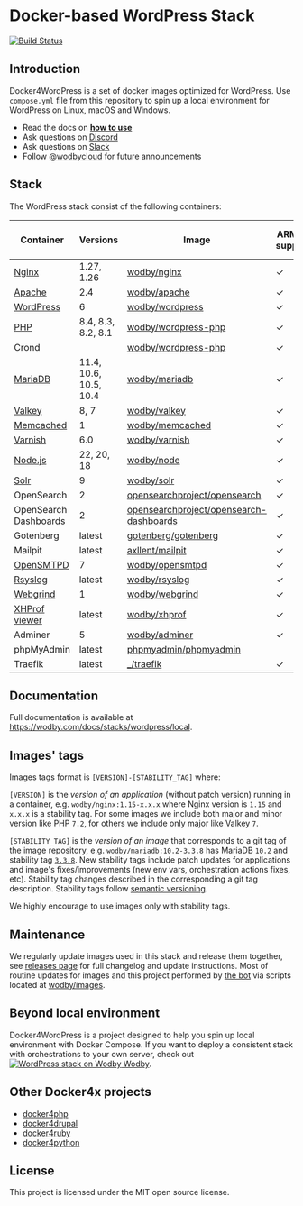 # Docker-based WordPress Stack

[![Build Status](https://github.com/wodby/docker4wordpress/workflows/Run%20tests/badge.svg)](https://github.com/wodby/docker4wordpress/actions)

## Introduction

Docker4WordPress is a set of docker images optimized for WordPress. Use `compose.yml` file from this repository to spin
up a local environment for WordPress on Linux, macOS and Windows.

* Read the docs on [**how to use**](https://wodby.com/docs/stacks/wordpress/local#usage)
* Ask questions on [Discord](http://discord.wodby.com/)
* Ask questions on [Slack](http://slack.wodby.com/)
* Follow [@wodbycloud](https://twitter.com/wodbycloud) for future announcements

## Stack

The WordPress stack consist of the following containers:

| Container             | Versions               | Image                                     | ARM64 support | Enabled by default |
|-----------------------|------------------------|-------------------------------------------|---------------|--------------------|
| [Nginx]               | 1.27, 1.26             | [wodby/nginx]                             | ✓             | ✓                  |
| [Apache]              | 2.4                    | [wodby/apache]                            | ✓             |                    |
| [WordPress]           | 6                      | [wodby/wordpress]                         | ✓             | ✓                  |
| [PHP]                 | 8.4, 8.3, 8.2, 8.1     | [wodby/wordpress-php]                     | ✓             |                    |
| Crond                 |                        | [wodby/wordpress-php]                     | ✓             | ✓                  |
| [MariaDB]             | 11.4, 10.6, 10.5, 10.4 | [wodby/mariadb]                           | ✓             | ✓                  |
| [Valkey]              | 8, 7                   | [wodby/valkey]                            | ✓             |                    |
| [Memcached]           | 1                      | [wodby/memcached]                         | ✓             |                    |
| [Varnish]             | 6.0                    | [wodby/varnish]                           | ✓             |                    |
| [Node.js]             | 22, 20, 18             | [wodby/node]                              | ✓             |                    |
| [Solr]                | 9                      | [wodby/solr]                              | ✓             |                    |
| OpenSearch            | 2                      | [opensearchproject/opensearch]            | ✓             |                    |
| OpenSearch Dashboards | 2                      | [opensearchproject/opensearch-dashboards] | ✓             |                    |
| Gotenberg             | latest                 | [gotenberg/gotenberg]                     | ✓             |                    |
| Mailpit               | latest                 | [axllent/mailpit]                         | ✓             | ✓                  |
| [OpenSMTPD]           | 7                      | [wodby/opensmtpd]                         | ✓             |                    |
| [Rsyslog]             | latest                 | [wodby/rsyslog]                           | ✓             |                    |
| [Webgrind]            | 1                      | [wodby/webgrind]                          | ✓             |                    |
| [XHProf viewer]       | latest                 | [wodby/xhprof]                            | ✓             |                    |
| Adminer               | 5                      | [wodby/adminer]                           | ✓             |                    |
| phpMyAdmin            | latest                 | [phpmyadmin/phpmyadmin]                   |               |                    |
| Traefik               | latest                 | [_/traefik]                               | ✓             | ✓                  |

## Documentation

Full documentation is available at https://wodby.com/docs/stacks/wordpress/local.

## Images' tags

Images tags format is `[VERSION]-[STABILITY_TAG]` where:

`[VERSION]` is the _version of an application_ (without patch version) running in a container,
e.g. `wodby/nginx:1.15-x.x.x` where Nginx version is `1.15` and `x.x.x` is a stability tag. For some images we include
both major and minor version like PHP `7.2`, for others we include only major like Valkey `7`.

`[STABILITY_TAG]` is the _version of an image_ that corresponds to a git tag of the image repository,
e.g. `wodby/mariadb:10.2-3.3.8` has MariaDB `10.2` and stability
tag [`3.3.8`](https://github.com/wodby/mariadb/releases/tag/3.3.8). New stability tags include patch updates for
applications and image's fixes/improvements (new env vars, orchestration actions fixes, etc). Stability tag changes
described in the corresponding a git tag description. Stability tags follow [semantic versioning](https://semver.org/).

We highly encourage to use images only with stability tags.

## Maintenance

We regularly update images used in this stack and release them together,
see [releases page](https://github.com/wodby/docker4wordpress/releases) for full changelog and update instructions. Most
of routine updates for images and this project performed by [the bot](https://github.com/wodbot) via scripts located
at [wodby/images](https://github.com/wodby/images).

## Beyond local environment

Docker4WordPress is a project designed to help you spin up local environment with Docker Compose. If you want to deploy
a consistent stack with orchestrations to your own server, check
out [![WordPress stack on Wodby](https://www.google.com/s2/favicons?domain=wodby.com) Wodby](https://wodby.com/stacks/wordpress).

## Other Docker4x projects

* [docker4php](https://github.com/wodby/docker4php)
* [docker4drupal](https://github.com/wodby/docker4drupal)
* [docker4ruby](https://github.com/wodby/docker4ruby)
* [docker4python](https://github.com/wodby/docker4python)

## License

This project is licensed under the MIT open source license.

[Apache]: https://wodby.com/docs/stacks/wordpress/containers#apache

[MariaDB]: https://wodby.com/docs/stacks/wordpress/containers#mariadb

[Memcached]: https://wodby.com/docs/stacks/wordpress/containers#memcached

[Nginx]: https://wodby.com/docs/stacks/wordpress/containers#nginx

[Node.js]: https://wodby.com/docs/stacks/wordpress/containers#nodejs

[OpenSMTPD]: https://wodby.com/docs/stacks/wordpress/containers#opensmtpd

[PHP]: https://wodby.com/docs/stacks/wordpress/containers#php

[Rsyslog]: https://wodby.com/docs/stacks/wordpress/containers#rsyslog

[Solr]: https://wodby.com/docs/stacks/solr

[Varnish]: https://wodby.com/docs/stacks/wordpress/containers#varnish

[Valkey]: https://wodby.com/docs/stacks/wordpress/containers#valkey

[Webgrind]: https://wodby.com/docs/stacks/wordpress/containers#webgrind

[Wordpress]: https://wodby.com/docs/stacks/wordpress/containers#php

[XHProf viewer]: https://wodby.com/docs/stacks/php/containers#xhprof-viewer

[_/traefik]: https://hub.docker.com/_/traefik

[gotenberg/gotenberg]: https://hub.docker.com/r/gotenberg/gotenberg

[axllent/mailpit]: https://hub.docker.com/r/axllent/mailpit

[phpmyadmin/phpmyadmin]: https://hub.docker.com/r/phpmyadmin/phpmyadmin

[wodby/adminer]: https://github.com/wodby/adminer

[wodby/apache]: https://github.com/wodby/apache

[wodby/mariadb]: https://github.com/wodby/mariadb

[wodby/memcached]: https://github.com/wodby/memcached

[wodby/nginx]: https://github.com/wodby/nginx

[wodby/node]: https://github.com/wodby/node

[wodby/opensmtpd]: https://github.com/wodby/opensmtpd

[wodby/valkey]: https://github.com/wodby/valkey

[wodby/rsyslog]: https://github.com/wodby/rsyslog

[wodby/solr]: https://github.com/wodby/solr

[wodby/varnish]: https://github.com/wodby/varnish

[wodby/webgrind]: https://hub.docker.com/r/wodby/webgrind

[wodby/wordpress-php]: https://github.com/wodby/wordpress-php

[wodby/wordpress]: https://github.com/wodby/wordpress

[wodby/xhprof]: https://github.com/wodby/xhprof

[opensearchproject/opensearch]: https://hub.docker.com/r/opensearchproject/opensearch

[opensearchproject/opensearch-dashboards]: https://hub.docker.com/r/opensearchproject/opensearch-dashboards
